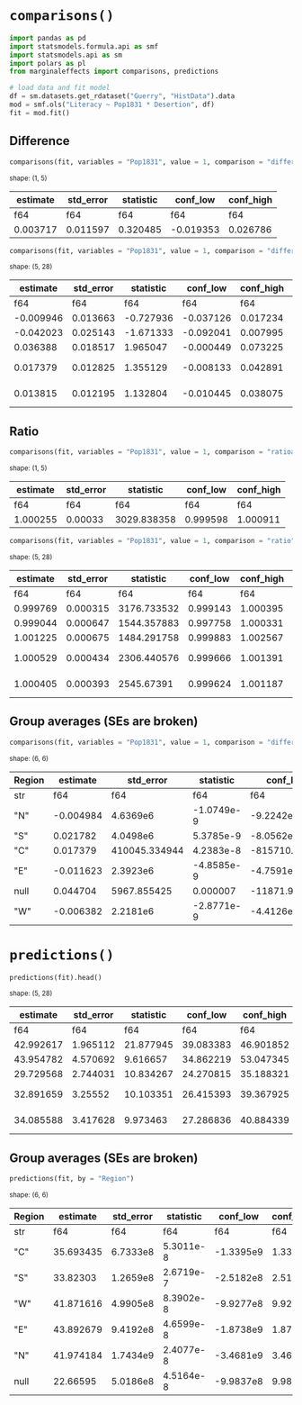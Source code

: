 # `comparisons()`

``` python
import pandas as pd
import statsmodels.formula.api as smf
import statsmodels.api as sm
import polars as pl
from marginaleffects import comparisons, predictions

# load data and fit model
df = sm.datasets.get_rdataset("Guerry", "HistData").data
mod = smf.ols("Literacy ~ Pop1831 * Desertion", df)
fit = mod.fit()
```

## Difference

``` python
comparisons(fit, variables = "Pop1831", value = 1, comparison = "differenceavg")
```

<small>shape: (1, 5)</small>

| estimate | std_error | statistic | conf_low  | conf_high |
|----------|-----------|-----------|-----------|-----------|
| f64      | f64       | f64       | f64       | f64       |
| 0.003717 | 0.011597  | 0.320485  | -0.019353 | 0.026786  |


``` python
comparisons(fit, variables = "Pop1831", value = 1, comparison = "difference").head()
```

<small>shape: (5, 28)</small>

| estimate  | std_error | statistic | conf_low  | conf_high | dept | Region | Department     | Crime_pers | Crime_prop | Literacy | Donations | Infants | Suicides | MainCity | Wealth | Commerce | Clergy | Crime_parents | Infanticide | Donation_clergy | Lottery | Desertion | Instruction | Prostitutes | Distance | Area | Pop1831 |
|-----------|-----------|-----------|-----------|-----------|------|--------|----------------|------------|------------|----------|-----------|---------|----------|----------|--------|----------|--------|---------------|-------------|-----------------|---------|-----------|-------------|-------------|----------|------|---------|
| f64       | f64       | f64       | f64       | f64       | i64  | str    | str            | i64        | i64        | i64      | i64       | i64     | i64      | str      | i64    | i64      | i64    | i64           | i64         | i64             | i64     | i64       | i64         | i64         | f64      | i64  | f64     |
| -0.009946 | 0.013663  | -0.727936 | -0.037126 | 0.017234  | 1    | "E"    | "Ain"          | 28870      | 15890      | 37       | 5098      | 33120   | 35039    | "2:Med"  | 73     | 58       | 11     | 71            | 60          | 69              | 41      | 55        | 46          | 13          | 218.372  | 5762 | 346.03  |
| -0.042023 | 0.025143  | -1.671333 | -0.092041 | 0.007995  | 2    | "N"    | "Aisne"        | 26226      | 5521       | 51       | 8901      | 14572   | 12831    | "2:Med"  | 22     | 10       | 82     | 4             | 82          | 36              | 38      | 82        | 24          | 327         | 65.945   | 7369 | 513.0   |
| 0.036388  | 0.018517  | 1.965047  | -0.000449 | 0.073225  | 3    | "C"    | "Allier"       | 26747      | 7925       | 13       | 10973     | 17044   | 114121   | "2:Med"  | 61     | 66       | 68     | 46            | 42          | 76              | 66      | 16        | 85          | 34          | 161.927  | 7340 | 298.26  |
| 0.017379  | 0.012825  | 1.355129  | -0.008133 | 0.042891  | 4    | "E"    | "Basses-Alpes" | 12935      | 7289       | 46       | 2733      | 23018   | 14238    | "1:Sm"   | 76     | 49       | 5      | 70            | 12          | 37              | 80      | 32        | 29          | 2           | 351.399  | 6925 | 155.9   |
| 0.013815  | 0.012195  | 1.132804  | -0.010445 | 0.038075  | 5    | "E"    | "Hautes-Alpes" | 17488      | 8174       | 69       | 6962      | 23076   | 16171    | "1:Sm"   | 83     | 65       | 10     | 22            | 23          | 64              | 79      | 35        | 7           | 1           | 320.28   | 5549 | 129.1   |


## Ratio

``` python
comparisons(fit, variables = "Pop1831", value = 1, comparison = "ratioavg")
```

<small>shape: (1, 5)</small>

| estimate | std_error | statistic   | conf_low | conf_high |
|----------|-----------|-------------|----------|-----------|
| f64      | f64       | f64         | f64      | f64       |
| 1.000255 | 0.00033   | 3029.838358 | 0.999598 | 1.000911  |


``` python
comparisons(fit, variables = "Pop1831", value = 1, comparison = "ratio").head()
```

<small>shape: (5, 28)</small>

| estimate | std_error | statistic   | conf_low | conf_high | dept | Region | Department     | Crime_pers | Crime_prop | Literacy | Donations | Infants | Suicides | MainCity | Wealth | Commerce | Clergy | Crime_parents | Infanticide | Donation_clergy | Lottery | Desertion | Instruction | Prostitutes | Distance | Area | Pop1831 |
|----------|-----------|-------------|----------|-----------|------|--------|----------------|------------|------------|----------|-----------|---------|----------|----------|--------|----------|--------|---------------|-------------|-----------------|---------|-----------|-------------|-------------|----------|------|---------|
| f64      | f64       | f64         | f64      | f64       | i64  | str    | str            | i64        | i64        | i64      | i64       | i64     | i64      | str      | i64    | i64      | i64    | i64           | i64         | i64             | i64     | i64       | i64         | i64         | f64      | i64  | f64     |
| 0.999769 | 0.000315  | 3176.733532 | 0.999143 | 1.000395  | 1    | "E"    | "Ain"          | 28870      | 15890      | 37       | 5098      | 33120   | 35039    | "2:Med"  | 73     | 58       | 11     | 71            | 60          | 69              | 41      | 55        | 46          | 13          | 218.372  | 5762 | 346.03  |
| 0.999044 | 0.000647  | 1544.357883 | 0.997758 | 1.000331  | 2    | "N"    | "Aisne"        | 26226      | 5521       | 51       | 8901      | 14572   | 12831    | "2:Med"  | 22     | 10       | 82     | 4             | 82          | 36              | 38      | 82        | 24          | 327         | 65.945   | 7369 | 513.0   |
| 1.001225 | 0.000675  | 1484.291758 | 0.999883 | 1.002567  | 3    | "C"    | "Allier"       | 26747      | 7925       | 13       | 10973     | 17044   | 114121   | "2:Med"  | 61     | 66       | 68     | 46            | 42          | 76              | 66      | 16        | 85          | 34          | 161.927  | 7340 | 298.26  |
| 1.000529 | 0.000434  | 2306.440576 | 0.999666 | 1.001391  | 4    | "E"    | "Basses-Alpes" | 12935      | 7289       | 46       | 2733      | 23018   | 14238    | "1:Sm"   | 76     | 49       | 5      | 70            | 12          | 37              | 80      | 32        | 29          | 2           | 351.399  | 6925 | 155.9   |
| 1.000405 | 0.000393  | 2545.67391  | 0.999624 | 1.001187  | 5    | "E"    | "Hautes-Alpes" | 17488      | 8174       | 69       | 6962      | 23076   | 16171    | "1:Sm"   | 83     | 65       | 10     | 22            | 23          | 64              | 79      | 35        | 7           | 1           | 320.28   | 5549 | 129.1   |


## Group averages (SEs are broken)

``` python
comparisons(fit, variables = "Pop1831", value = 1, comparison = "difference", by = "Region")
```

<small>shape: (6, 6)</small>

| Region | estimate  | std_error     | statistic  | conf_low      | conf_high     |
|--------|-----------|---------------|------------|---------------|---------------|
| str    | f64       | f64           | f64        | f64           | f64           |
| "N"    | -0.004984 | 4.6369e6      | -1.0749e-9 | -9.2242e6     | 9.2242e6      |
| "S"    | 0.021782  | 4.0498e6      | 5.3785e-9  | -8.0562e6     | 8.0562e6      |
| "C"    | 0.017379  | 410045.334944 | 4.2383e-8  | -815710.77661 | 815710.811368 |
| "E"    | -0.011623 | 2.3923e6      | -4.8585e-9 | -4.7591e6     | 4.7591e6      |
| null   | 0.044704  | 5967.855425   | 0.000007   | -11871.920838 | 11872.010246  |
| "W"    | -0.006382 | 2.2181e6      | -2.8771e-9 | -4.4126e6     | 4.4126e6      |


# `predictions()`

``` python
predictions(fit).head()
```

<small>shape: (5, 28)</small>

| estimate  | std_error | statistic | conf_low  | conf_high | dept | Region | Department     | Crime_pers | Crime_prop | Literacy | Donations | Infants | Suicides | MainCity | Wealth | Commerce | Clergy | Crime_parents | Infanticide | Donation_clergy | Lottery | Desertion | Instruction | Prostitutes | Distance | Area | Pop1831 |
|-----------|-----------|-----------|-----------|-----------|------|--------|----------------|------------|------------|----------|-----------|---------|----------|----------|--------|----------|--------|---------------|-------------|-----------------|---------|-----------|-------------|-------------|----------|------|---------|
| f64       | f64       | f64       | f64       | f64       | i64  | str    | str            | i64        | i64        | i64      | i64       | i64     | i64      | str      | i64    | i64      | i64    | i64           | i64         | i64             | i64     | i64       | i64         | i64         | f64      | i64  | f64     |
| 42.992617 | 1.965112  | 21.877945 | 39.083383 | 46.901852 | 1    | "E"    | "Ain"          | 28870      | 15890      | 37       | 5098      | 33120   | 35039    | "2:Med"  | 73     | 58       | 11     | 71            | 60          | 69              | 41      | 55        | 46          | 13          | 218.372  | 5762 | 346.03  |
| 43.954782 | 4.570692  | 9.616657  | 34.862219 | 53.047345 | 2    | "N"    | "Aisne"        | 26226      | 5521       | 51       | 8901      | 14572   | 12831    | "2:Med"  | 22     | 10       | 82     | 4             | 82          | 36              | 38      | 82        | 24          | 327         | 65.945   | 7369 | 513.0   |
| 29.729568 | 2.744031  | 10.834267 | 24.270815 | 35.188321 | 3    | "C"    | "Allier"       | 26747      | 7925       | 13       | 10973     | 17044   | 114121   | "2:Med"  | 61     | 66       | 68     | 46            | 42          | 76              | 66      | 16        | 85          | 34          | 161.927  | 7340 | 298.26  |
| 32.891659 | 3.25552   | 10.103351 | 26.415393 | 39.367925 | 4    | "E"    | "Basses-Alpes" | 12935      | 7289       | 46       | 2733      | 23018   | 14238    | "1:Sm"   | 76     | 49       | 5      | 70            | 12          | 37              | 80      | 32        | 29          | 2           | 351.399  | 6925 | 155.9   |
| 34.085588 | 3.417628  | 9.973463  | 27.286836 | 40.884339 | 5    | "E"    | "Hautes-Alpes" | 17488      | 8174       | 69       | 6962      | 23076   | 16171    | "1:Sm"   | 83     | 65       | 10     | 22            | 23          | 64              | 79      | 35        | 7           | 1           | 320.28   | 5549 | 129.1   |


## Group averages (SEs are broken)

``` python
predictions(fit, by = "Region")
```

<small>shape: (6, 6)</small>

| Region | estimate  | std_error | statistic | conf_low  | conf_high |
|--------|-----------|-----------|-----------|-----------|-----------|
| str    | f64       | f64       | f64       | f64       | f64       |
| "C"    | 35.693435 | 6.7333e8  | 5.3011e-8 | -1.3395e9 | 1.3395e9  |
| "S"    | 33.82303  | 1.2659e8  | 2.6719e-7 | -2.5182e8 | 2.5182e8  |
| "W"    | 41.871616 | 4.9905e8  | 8.3902e-8 | -9.9277e8 | 9.9277e8  |
| "E"    | 43.892679 | 9.4192e8  | 4.6599e-8 | -1.8738e9 | 1.8738e9  |
| "N"    | 41.974184 | 1.7434e9  | 2.4077e-8 | -3.4681e9 | 3.4681e9  |
| null   | 22.66595  | 5.0186e8  | 4.5164e-8 | -9.9837e8 | 9.9837e8  |

